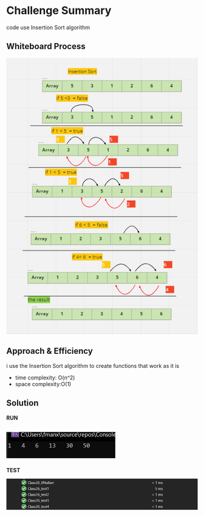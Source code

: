 # Challenge Summary
code use  Insertion Sort algorithm 
## Whiteboard Process
![img](../image/Class26/blog26.PNG)

## Approach & Efficiency
i use the Insertion Sort algorithm to create functions that work as it is

- time complexity: O(n^2)
- space complexity:O(1)

## Solution
**RUN**


![img](../image/Class26/run26.PNG)
----
**TEST**


![img](../image/Class26/test26.PNG)

